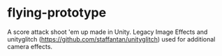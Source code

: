 # flying-prototype
A score attack shoot 'em up made in Unity. Legacy Image Effects and unityglitch (https://github.com/staffantan/unityglitch) used for additional camera effects.